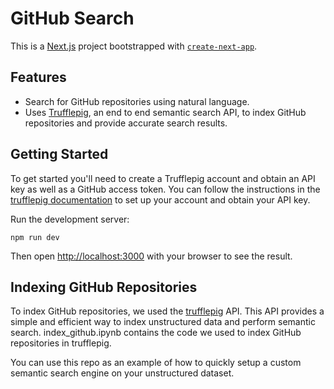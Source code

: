 # GitHub Search

This is a [Next.js](https://nextjs.org/) project bootstrapped with [`create-next-app`](https://github.com/vercel/next.js/tree/canary/packages/create-next-app).

## Features

- Search for GitHub repositories using natural language.
- Uses [Trufflepig](https://www.trufflepig.ai/), an end to end semantic search API, to index GitHub repositories and provide accurate search results.

## Getting Started

To get started you'll need to create a Trufflepig account and obtain an API key as well as a GitHub access token. You can follow the instructions in the [trufflepig documentation](https://docs.trufflepig.ai/quickstart) to set up your account and obtain your API key.

Run the development server:

```bashx
npm run dev
```

Then open [http://localhost:3000](http://localhost:3000) with your browser to see the result.

## Indexing GitHub Repositories

To index GitHub repositories, we used the [trufflepig](https://www.trufflepig.ai/) API. This API provides a simple and efficient way to index unstructured data and perform semantic search. index_github.ipynb contains the code we used to index GitHub repositories in trufflepig.

You can use this repo as an example of how to quickly setup a custom semantic search engine on your unstructured dataset.

